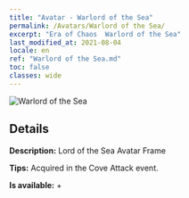 ```yaml
---
title: "Avatar - Warlord of the Sea"
permalink: /Avatars/Warlord of the Sea/
excerpt: "Era of Chaos  Warlord of the Sea"
last_modified_at: 2021-08-04
locale: en
ref: "Warlord of the Sea.md"
toc: false
classes: wide
---
```

 ![Warlord of the Sea](/images/a/avatarFrame_202.png)

## Details

 **Description:** Lord of the Sea Avatar Frame 

 **Tips:** Acquired in the Cove Attack event. 

 **Is available:**  + 

